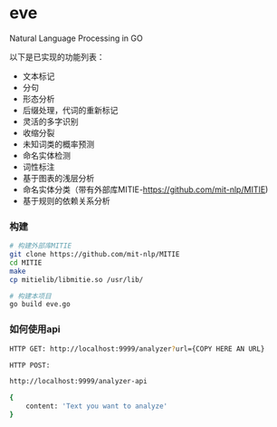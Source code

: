 # eve
Natural Language Processing in GO


以下是已实现的功能列表：

- 文本标记
- 分句
- 形态分析
- 后缀处理，代词的重新标记
- 灵活的多字识别
- 收缩分裂
- 未知词类的概率预测
- 命名实体检测
- 词性标注
- 基于图表的浅层分析
- 命名实体分类（带有外部库MITIE-https://github.com/mit-nlp/MITIE)
- 基于规则的依赖关系分析

### 构建
```sh
# 构建外部库MITIE
git clone https://github.com/mit-nlp/MITIE
cd MITIE
make
cp mitielib/libmitie.so /usr/lib/

# 构建本项目
go build eve.go
```


### 如何使用api
```sh
HTTP GET: http://localhost:9999/analyzer?url={COPY HERE AN URL}
```


```sh
HTTP POST:

http://localhost:9999/analyzer-api

{
    content: 'Text you want to analyze'
}
```